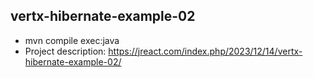 ## vertx-hibernate-example-02
* mvn compile exec:java
* Project description: https://jreact.com/index.php/2023/12/14/vertx-hibernate-example-02/